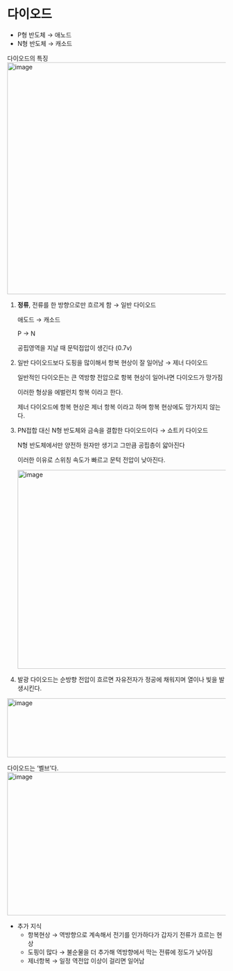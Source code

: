 # 다이오드

- P형 반도체 → 애노드
- N형 반도체 → 캐소드

다이오드의 특징 
<img width="1170" height="534" alt="image" src="https://github.com/user-attachments/assets/fe3da5e6-2934-4b74-afe0-62636ffe0d5a" />

1. **정류**, 전류를 한 방향으로만 흐르게 함 → 일반 다이오드
    
    애도드 → 캐소드
    
    P → N
    
    공핍영역을 지날 때 문턱접압이 생긴다 (0.7v)

1. 일반 다이오드보다 도핑을 많이해서 항복 현상이 잘 일어남 → 제너 다이오드
    
    일반적인 다이오든는 큰 역방향 전압으로 항복 현상이 일어나면 다이오드가 망가짐
    
    이러한 형상을 에벌런치 항복 이라고 한다.
    
    제너 다이오드에 항복 현상은 제너 항복 이라고 하며 항복 현상에도 망가지지 않는다.
    
2. PN접합 대신 N형 반도체와 금속을 결합한 다이오드이다 → 쇼트키 다이오드
    
    N형 반도체에서만 양전하 원자만 생기고 그만큼 공핍층이 얇아진다 
    
    이러한 이유로 스위칭 속도가 빠르고 문턱 전압이 낮아진다.
    
    <img width="774" height="458" alt="image" src="https://github.com/user-attachments/assets/016622f4-eac2-443b-a392-7936e0ab6c01" />


1. 발광 다이오드는 순방향 전압이 흐르면 자유전자가 정공에 채워지며 열이나 빛을 발생시킨다.
   
<img width="968" height="136" alt="image" src="https://github.com/user-attachments/assets/82e551e6-6c71-4491-9c03-aeb4ba0a1fa7" />

다이오드는 ‘벨브’다.
<img width="984" height="330" alt="image" src="https://github.com/user-attachments/assets/675f24b4-69cb-4fd1-9afc-e425e6b66b9f" />

- 추가 지식
    - 항복현상 → 역방향으로 계속해서 전기를 인가하다가 갑자기 전류가 흐르는 현상
    - 도핑이 많다 → 불순물을 더 추가해 역방향에서 막는 전류에 정도가 낮아짐
    - 제너항복 → 일정 역전압 이상이 걸리면 일어남
